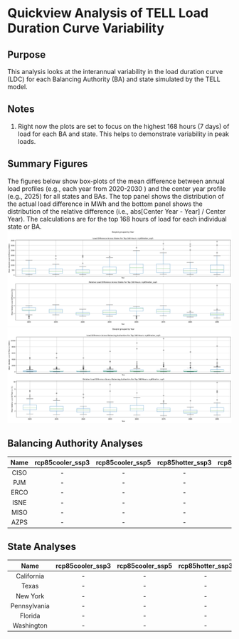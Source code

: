 # Quickview Analysis of TELL Load Duration Curve Variability
>
## Purpose
This analysis looks at the interannual variability in the load duration curve (LDC) for each Balancing Authority (BA) 
and state simulated by the TELL model.
>
## Notes
>
1. Right now the plots are set to focus on the highest 168 hours (7 days) of load for each BA and state. This helps to
demonstrate variability in peak loads.
>
## Summary Figures
The figures below show box-plots of the mean difference between annual load profiles (e.g., each year from 2020-2030 
) and the center year profile (e.g., 2025) for all states and BAs. The top panel shows the distribution of the actual 
load difference in MWh and the bottom panel shows the distribution of the relative difference (i.e., abs[Center Year - Year] 
/  Center Year). The calculations are for the top 168 hours of load for each individual state or BA.
![State_Peak_Load_Bias_Plot](rcp85hotter_ssp5/Peak_Load_Variability_States_Top_168_rcp85hotter_ssp5.png)
![BA_Peak_Load_Bias_Plot](rcp85hotter_ssp5/Peak_Load_Variability_BAs_Top_168_rcp85hotter_ssp5.png)

## Balancing Authority Analyses
>
| Name | rcp85cooler_ssp3 | rcp85cooler_ssp5 | rcp85hotter_ssp3 | rcp85hotter_ssp5 |
| :-: | :-: | :-: | :-: | :-: |
| CISO | - | - | - | [Plot](rcp85hotter_ssp5/TELL_BA_LDC_Variability_CISO_rcp85hotter_ssp5.png) |
| PJM | - | - | - | [Plot](rcp85hotter_ssp5/TELL_BA_LDC_Variability_PJM_rcp85hotter_ssp5.png) |
| ERCO | - | - | - | [Plot](rcp85hotter_ssp5/TELL_BA_LDC_Variability_ERCO_rcp85hotter_ssp5.png) |
| ISNE | - | - | - | [Plot](rcp85hotter_ssp5/TELL_BA_LDC_Variability_ISNE_rcp85hotter_ssp5.png) |
| MISO | - | - | - | [Plot](rcp85hotter_ssp5/TELL_BA_LDC_Variability_MISO_rcp85hotter_ssp5.png) |
| AZPS | - | - | - | [Plot](rcp85hotter_ssp5/TELL_BA_LDC_Variability_AZPS_rcp85hotter_ssp5.png) |
>
## State Analyses
>
| Name | rcp85cooler_ssp3 | rcp85cooler_ssp5 | rcp85hotter_ssp3 | rcp85hotter_ssp5 |
| :-: | :-: | :-: | :-: | :-: |
| California | - | - | - | [Plot](rcp85hotter_ssp5/TELL_State_LDC_Variability_California_rcp85hotter_ssp5.png) |
| Texas | - | - | - | [Plot](rcp85hotter_ssp5/TELL_State_LDC_Variability_Texas_rcp85hotter_ssp5.png) |
| New York | - | - | - | [Plot](rcp85hotter_ssp5/TELL_State_LDC_Variability_New_York_rcp85hotter_ssp5.png) |
| Pennsylvania | - | - | - | [Plot](rcp85hotter_ssp5/TELL_State_LDC_Variability_Pennsylvania_rcp85hotter_ssp5.png) |
| Florida | - | - | - | [Plot](rcp85hotter_ssp5/TELL_State_LDC_Variability_Florida_rcp85hotter_ssp5.png) |
| Washington | - | - | - | [Plot](rcp85hotter_ssp5/TELL_State_LDC_Variability_Washington_rcp85hotter_ssp5.png) |


